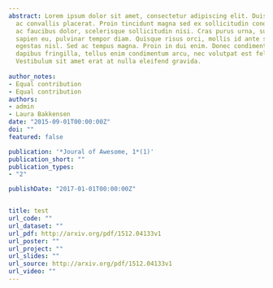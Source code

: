```yaml
---
abstract: Lorem ipsum dolor sit amet, consectetur adipiscing elit. Duis posuere tellus
  ac convallis placerat. Proin tincidunt magna sed ex sollicitudin condimentum. Sed
  ac faucibus dolor, scelerisque sollicitudin nisi. Cras purus urna, suscipit quis
  sapien eu, pulvinar tempor diam. Quisque risus orci, mollis id ante sit amet, gravida
  egestas nisl. Sed ac tempus magna. Proin in dui enim. Donec condimentum, sem id
  dapibus fringilla, tellus enim condimentum arcu, nec volutpat est felis vel metus.
  Vestibulum sit amet erat at nulla eleifend gravida.
  
author_notes:
- Equal contribution
- Equal contribution
authors:
- admin
- Laura Bakkensen
date: "2015-09-01T00:00:00Z"
doi: ""
featured: false

publication: '*Joural of Awesome, 1*(1)'
publication_short: ""
publication_types:
- "2"

publishDate: "2017-01-01T00:00:00Z"


title: test
url_code: ""
url_dataset: ""
url_pdf: http://arxiv.org/pdf/1512.04133v1
url_poster: ""
url_project: ""
url_slides: ""
url_source: http://arxiv.org/pdf/1512.04133v1
url_video: ""
---
```

